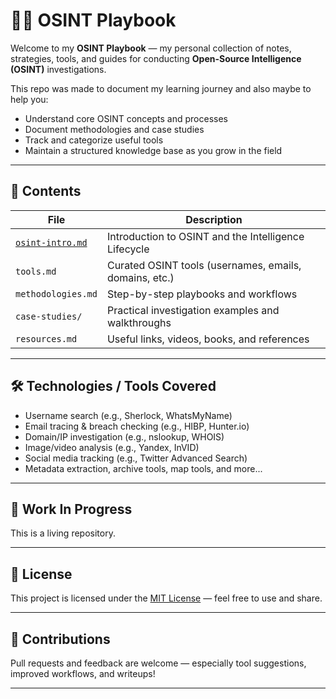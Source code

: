 # 🕵️‍♂️ OSINT Playbook

Welcome to my **OSINT Playbook** — my personal collection of notes, strategies, tools, and guides for conducting **Open-Source Intelligence (OSINT)** investigations.

This repo was made to document my learning journey and also maybe to help you:
- Understand core OSINT concepts and processes
- Document methodologies and case studies
- Track and categorize useful tools
- Maintain a structured knowledge base as you grow in the field

---

## 📘 Contents

| File | Description |
|------|-------------|
| [`osint-intro.md`](./osint-intro.md) | Introduction to OSINT and the Intelligence Lifecycle |
| `tools.md` | Curated OSINT tools (usernames, emails, domains, etc.) |
| `methodologies.md` | Step-by-step playbooks and workflows |
| `case-studies/` | Practical investigation examples and walkthroughs |
| `resources.md` | Useful links, videos, books, and references |

---

## 🛠️ Technologies / Tools Covered

- Username search (e.g., Sherlock, WhatsMyName)
- Email tracing & breach checking (e.g., HIBP, Hunter.io)
- Domain/IP investigation (e.g., nslookup, WHOIS)
- Image/video analysis (e.g., Yandex, InVID)
- Social media tracking (e.g., Twitter Advanced Search)
- Metadata extraction, archive tools, map tools, and more...

---

## 🚧 Work In Progress

This is a living repository.

---

## 📜 License

This project is licensed under the [MIT License](LICENSE) — feel free to use and share.

---

## 🙌 Contributions

Pull requests and feedback are welcome — especially tool suggestions, improved workflows, and writeups!

---

